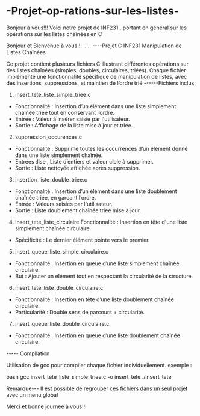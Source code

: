 # -Projet-op-rations-sur-les-listes-
Bonjour à vous!!! Voici notre projet de INF231...portant en général sur les opérations sur les listes chaînées en C


Bonjour et Bienvenue à vous!!!
.....
----Projet C INF231 Manipulation de Listes Chaînées

Ce projet contient plusieurs fichiers C illustrant différentes opérations sur des listes chaînées (simples, doubles, circulaires, triées). Chaque fichier implémente une fonctionnalité spécifique de manipulation de listes, avec des insertions, suppressions, et maintien de l’ordre trié
------Fichiers inclus

1. insert_tete_liste_simple_triee.c
- Fonctionnalité : Insertion d’un élément dans une liste simplement chaînée triée tout en conservant l’ordre.
- Entrée : Valeur à insérer saisie par l'utilisateur.
- Sortie : Affichage de la liste mise à jour et triée.

2. suppression_occurences.c
- Fonctionnalité : Supprime toutes les occurrences d’un élément donné dans une liste simplement chaînée.
- Entrées :lise , Liste d’entiers et valeur cible à supprimer.
- Sortie : Liste nettoyée affichée après suppression.

3. insertion_liste_double_triee.c
- Fonctionnalité : Insertion d’un élément dans une liste doublement chaînée triée, en gardant l’ordre.
- Entrée : Valeurs saisies par l'utilisateur.
- Sortie : Liste doublement chaînée triée mise à jour.

4. insert_tete_liste_circulaire Fonctionnalité : Insertion en tête d'une liste simplement chaînée circulaire.
- Spécificité : Le dernier élément pointe vers le premier.

5. insert_queue_liste_simple_circulaire.c
- Fonctionnalité : Insertion en queue d’une liste simplement chaînée circulaire.
- But : Ajouter un élément tout en respectant la circularité de la structure.

6. insert_tete_liste_double_circulaire.c
- Fonctionnalité : Insertion en tête d’une liste doublement chaînée circulaire.
- Particularité : Double sens de parcours + circularité.

7. insert_queue_liste_double_circulaire.c
- Fonctionnalité : Insertion en queue d’une liste doublement chaînée circulaire.

----- Compilation
 
Utilisation de  gcc pour compiler chaque fichier individuellement. exemple :

bash
gcc insert_tete_liste_simple_triee.c -o insert_tete
./insert_tete

 Remarque---
Il est possible de regrouper ces fichiers dans un seul projet avec un menu global


Merci et bonne journée à vous!!!
